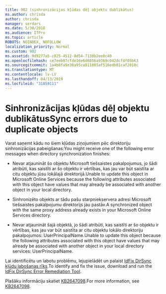 ```yaml
---
title: 902 (sinhronizācijas kļūdas dēļ objektu dublikātus)
ms.author: chrisda
author: chrisda
manager: serdars
ms.date: 5/30/2018
ms.audience: ITPro
ms.topic: article
ROBOTS: NOINDEX, NOFOLLOW
localization_priority: Normal
ms.custom: 902
ms.assetid: 9d9277a5-c825-4512-8d54-7138b2ee0c40
ms.openlocfilehash: ce7eeb07cfde16e6d6856a9369c042dcf4f05b63
ms.sourcegitcommit: 1a4b8fa9e38a95ca811085af516edb81caf2018c
ms.translationtype: MT
ms.contentlocale: lv-LV
ms.lasthandoff: 04/13/2019
ms.locfileid: "31859111"
---
```

# <a name="sync-errors-due-to-duplicate-objects"></a><span data-ttu-id="d4c3c-102">Sinhronizācijas kļūdas dēļ objektu dublikātus</span><span class="sxs-lookup"><span data-stu-id="d4c3c-102">Sync errors due to duplicate objects</span></span>

<span data-ttu-id="d4c3c-103">Varat saņemt kādu no šiem kļūdas ziņojumiem pēc direktoriju sinhronizācijas pabeigšanas:</span><span class="sxs-lookup"><span data-stu-id="d4c3c-103">You might receive one of the following error messages when directory synchronization finishes:</span></span>

- <span data-ttu-id="d4c3c-104">Nevar atjaunināt šo objektu Microsoft tiešsaistes pakalpojumus, jo šādi atribūti, kas saistīti ar šo objektu ir vērtības, kas jau var būt saistīta ar citu objektu jūsu lokālajā direktorijā.</span><span class="sxs-lookup"><span data-stu-id="d4c3c-104">Unable to update this object in Microsoft Online Services because the following attributes associated with this object have values that may already be associated with another object in your local directory.</span></span>

- <span data-ttu-id="d4c3c-105">Sinhronizēto objekts ar tādu pašu starpniekservera adresi Microsoft tiešsaistes pakalpojumu direktorijs jau pastāv.</span><span class="sxs-lookup"><span data-stu-id="d4c3c-105">A synchronized object with the same proxy address already exists in your Microsoft Online Services directory.</span></span>

- <span data-ttu-id="d4c3c-106">Nevar atjaunināt šajā objektā, jo šādi atribūti, kas saistīti ar šo objektu ir vērtības, kas jau var būt saistīta ar citu objektu lokālo direktoriju pakalpojumos: UserPrincipalName.</span><span class="sxs-lookup"><span data-stu-id="d4c3c-106">Unable to update this object because the following attributes associated with this object have values that may already be associated with another object in your local directory services: UserPrincipalName.</span></span>

<span data-ttu-id="d4c3c-107">Lai identificētu un labotu problēmu, lejupielādēt un palaist [IdFix DirSync kļūdu labošanas rīks](https://www.microsoft.com/download/details.aspx?id=36832).</span><span class="sxs-lookup"><span data-stu-id="d4c3c-107">To identify and fix the issue, download and run the [IdFix DirSync Error Remediation Tool](https://www.microsoft.com/download/details.aspx?id=36832).</span></span>

<span data-ttu-id="d4c3c-108">Plašāku informāciju skatiet [KB2647098](https://support.microsoft.com/help/2647098/duplicate-or-invalid-attributes-prevent-directory-synchronization-in-o).</span><span class="sxs-lookup"><span data-stu-id="d4c3c-108">For more information, see [KB2647098](https://support.microsoft.com/help/2647098/duplicate-or-invalid-attributes-prevent-directory-synchronization-in-o).</span></span>
